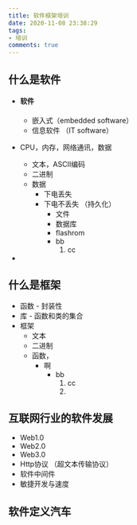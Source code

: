 ```yaml
---
title: 软件框架培训
date: 2020-11-08 23:38:29
tags: 
- 培训
comments: true
---
```


## 什么是软件
- #### 软件
  - 嵌入式（embedded software）
  - 信息软件 （IT software）
- CPU，内存，网络通讯，数据
  * 文本，ASCII编码
  * 二进制
  * 数据
    - 下电丢失
    - 下电不丢失 （持久化）
      - 文件
      - 数据库
      - flashrom
      - bb
         1. cc   

- 

## 什么是框架
- 函数 - 封装性
- 库 - 函数和类的集合
- 框架
  * 文本
  * 二进制
  * 函数，
    - 啊
      - bb
         1. cc   
         2. 


## 互联网行业的软件发展
- Web1.0
- Web2.0
- Web3.0
- Http协议 （超文本传输协议）
- 软件中间件
- 敏捷开发与速度

## 软件定义汽车
